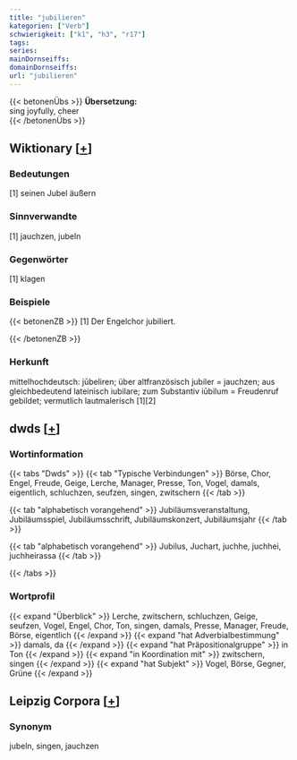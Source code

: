 ```yaml
---
title: "jubilieren"
kategorien: ["Verb"]
schwierigkeit: ["k1", "h3", "r17"]
tags:
series:
mainDornseiffs:
domainDornseiffs:
url: "jubilieren"
---
```


{{< betonenÜbs >}}
**Übersetzung:**  
sing joyfully, cheer  
{{< /betonenÜbs >}}

## Wiktionary [[+](https://de.wiktionary.org/wiki/jubilieren)]

### Bedeutungen
[1] seinen Jubel äußern  

### Sinnverwandte
[1] jauchzen, jubeln  

### Gegenwörter
[1] klagen  

### Beispiele
{{< betonenZB >}}
[1] Der Engelchor jubiliert.  

{{< /betonenZB >}}
### Herkunft
mittelhochdeutsch: jūbeliren; über altfranzösisch jubiler = jauchzen; aus gleichbedeutend lateinisch iubilare; zum Substantiv iūbilum = Freudenruf gebildet; vermutlich lautmalerisch [1][2]  



## dwds [[+](https://www.dwds.de/wb/jubilieren)]

### Wortinformation
{{< tabs "Dwds" >}}
{{< tab "Typische Verbindungen" >}}
Börse, Chor, Engel, Freude, Geige, Lerche, Manager, Presse, Ton, Vogel, damals, eigentlich, schluchzen, seufzen, singen, zwitschern
{{< /tab >}}

{{< tab "alphabetisch vorangehend" >}}
Jubiläumsveranstaltung, Jubiläumsspiel, Jubiläumsschrift, Jubiläumskonzert, Jubiläumsjahr
{{< /tab >}}

{{< tab "alphabetisch vorangehend" >}}
Jubilus, Juchart, juchhe, juchhei, juchheirassa
{{< /tab >}}

{{< /tabs >}}

### Wortprofil
{{< expand "Überblick" >}} Lerche, zwitschern, schluchzen, Geige, seufzen, Vogel, Engel, Chor, Ton, singen, damals, Presse, Manager, Freude, Börse, eigentlich {{< /expand >}}
{{< expand "hat Adverbialbestimmung" >}} damals, da {{< /expand >}}
{{< expand "hat Präpositionalgruppe" >}} in Ton {{< /expand >}}
{{< expand "in Koordination mit" >}} zwitschern, singen {{< /expand >}}
{{< expand "hat Subjekt" >}} Vogel, Börse, Gegner, Grüne {{< /expand >}}

## Leipzig Corpora [[+](https://corpora.uni-leipzig.de/en/res?word=jubilieren&corpusId=deu_newscrawl-public_2018)]


### Synonym
jubeln, singen, jauchzen

